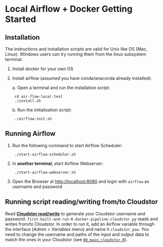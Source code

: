 # Local Airflow + Docker Getting Started

## Installation

The instructions and installation scripts are valid for Unix like OS (Mac, Linux). Windows users can try running them from the linux subsystem terminal.

1. Install docker for your own OS
2. Install airflow (assumed you have conda/anaconda already installed):

    a. Open a terminal and run the installation script:

        cd air-flow-local-test
        ./install.sh

    b. Run the initialisation script:

        ./airflow-init.sh


## Running Airflow

1. Run the following command to start Airflow Scheduler:

        ./start-airflow-scheduler.sh

2. In __another terminal__, start Airflow Webserver:

        ./start-airflow-webserver.sh

3. Open the Browser at [http://localhost:8080](http://localhost:8080) and login with `airflow` as username and password

## Running script reading/writing from/to Cloudstor

Read [__Cloudstor read/write__](../README.md###-cloudstor-read/write) to generate your Cloudstor username and password. `first-built-and-run-R-docker-pipeline-cloudstor.py` reads and writes from/to Cloudstor. In order to run it, add an Airflow variable through the interface (_Admin > Variables_ menu) and name it `cloudstor_psw`. You need to change the username and paths of the input and output data to match the ones in your Cloudstor (see [`00_main_cloudstor.R`](../test_scripts/00_main_cloudstor.R)).

